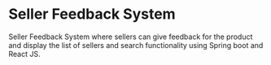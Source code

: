 # Seller Feedback System
Seller Feedback System where sellers can give feedback for the product and display the list of sellers and search functionality using Spring boot and React JS.
